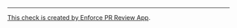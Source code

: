 ---

[This check is created by Enforce PR Review App](https://github.com/suzuki-shunsuke/enforce-pr-review-app).
